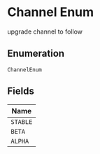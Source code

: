 
# Channel Enum

upgrade channel to follow

## Enumeration

`ChannelEnum`

## Fields

| Name |
|  --- |
| `STABLE` |
| `BETA` |
| `ALPHA` |

